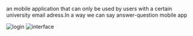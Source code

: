 an mobile application that can only be used by users with a certain university email adress.In a way we can say answer-question mobile app


![login](https://github.com/furkancelikbm/Social-Therapy-Chatting-App/assets/168982729/69e2650f-634d-4fd8-9651-aa4d94b6b0ea)
![interface](https://github.com/furkancelikbm/Social-Therapy-Chatting-App/assets/168982729/16719691-71a5-4638-9cf2-e454f9257c7d)
